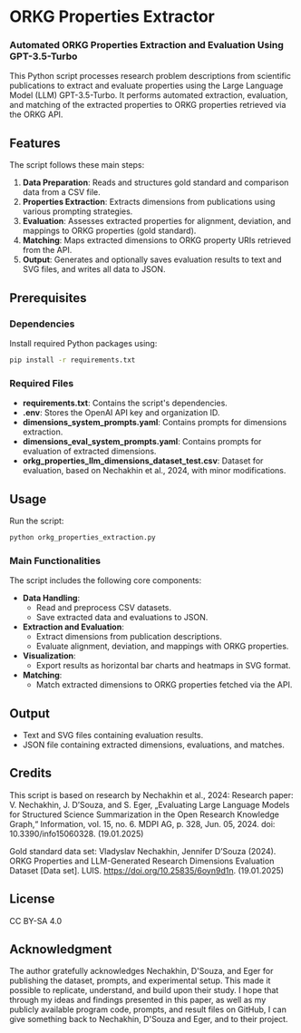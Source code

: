 # ORKG Properties Extractor

### Automated ORKG Properties Extraction and Evaluation Using GPT-3.5-Turbo

This Python script processes research problem descriptions from scientific publications to extract and evaluate properties using the Large Language Model (LLM) GPT-3.5-Turbo. It performs automated extraction, evaluation, and matching of the extracted properties to ORKG properties retrieved via the ORKG API.

## Features

The script follows these main steps:

1. **Data Preparation**: Reads and structures gold standard and comparison data from a CSV file.
2. **Properties Extraction**: Extracts dimensions from publications using various prompting strategies.
3. **Evaluation**: Assesses extracted properties for alignment, deviation, and mappings to ORKG properties (gold standard).
4. **Matching**: Maps extracted dimensions to ORKG property URIs retrieved from the API.
5. **Output**: Generates and optionally saves evaluation results to text and SVG files, and writes all data to JSON.

## Prerequisites

### Dependencies
Install required Python packages using:
```bash
pip install -r requirements.txt
```

### Required Files
- **requirements.txt**: Contains the script's dependencies.
- **.env**: Stores the OpenAI API key and organization ID.
- **dimensions_system_prompts.yaml**: Contains prompts for dimensions extraction.
- **dimensions_eval_system_prompts.yaml**: Contains prompts for evaluation of extracted dimensions.
- **orkg_properties_llm_dimensions_dataset_test.csv**: Dataset for evaluation, based on Nechakhin et al., 2024, with minor modifications.

## Usage

Run the script:
```bash
python orkg_properties_extraction.py
```

### Main Functionalities

The script includes the following core components:
- **Data Handling**:
  - Read and preprocess CSV datasets.
  - Save extracted data and evaluations to JSON.
- **Extraction and Evaluation**:
  - Extract dimensions from publication descriptions.
  - Evaluate alignment, deviation, and mappings with ORKG properties.
- **Visualization**:
  - Export results as horizontal bar charts and heatmaps in SVG format.
- **Matching**:
  - Match extracted dimensions to ORKG properties fetched via the API.

## Output

- Text and SVG files containing evaluation results.
- JSON file containing extracted dimensions, evaluations, and matches.

## Credits

This script is based on research by Nechakhin et al., 2024:
Research paper:
V. Nechakhin, J. D’Souza, and S. Eger, „Evaluating Large Language Models for Structured Science Summarization in the Open Research Knowledge Graph,“ Information, vol. 15, no. 6. MDPI AG, p. 328, Jun. 05, 2024. doi: 10.3390/info15060328. (19.01.2025)

Gold standard data set: Vladyslav Nechakhin, Jennifer D’Souza (2024). ORKG Properties and LLM-Generated Research Dimensions Evaluation Dataset [Data set]. LUIS. https://doi.org/10.25835/6oyn9d1n. (19.01.2025)

## License

CC BY-SA 4.0

## Acknowledgment

The author gratefully acknowledges Nechakhin, D'Souza, and Eger for publishing the dataset, prompts, and experimental setup. This made it possible to replicate, understand, and build upon their study. I hope that through my ideas and findings presented in this paper, as well as my publicly available program code, prompts, and result files on GitHub, I can give something back to Nechakhin, D'Souza and Eger, and to their project.
